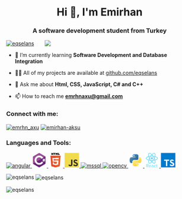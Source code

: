 <h1 align="center">Hi 👋, I'm Emirhan</h1>
<h3 align="center">A software development student from Turkey</h3>
<img align="right" width="400" src="https://cdn.dribbble.com/users/1162077/screenshots/3848914/programmer.gif">
<p align="left"> <a href="https://github.com/ryo-ma/github-profile-trophy"><img width="400" src="https://github-profile-trophy.vercel.app/?username=eqselans" alt="eqselans" /></a> </p>

- 🌱 I’m currently learning **Software Development and Database Integration**

- 👨‍💻 All of my projects are available at [github.com/eqselans](github.com/eqselans)

- 💬 Ask me about **Html, CSS, JavaScript, C# and C++**

- 📫 How to reach me **emrhnaxu@gmail.com**

<h3 align="left">Connect with me:</h3>
<p align="left">
<a href="https://twitter.com/emrhn_axu" target="blank"><img align="center" src="https://raw.githubusercontent.com/rahuldkjain/github-profile-readme-generator/master/src/images/icons/Social/twitter.svg" alt="emrhn_axu" height="30" width="40" /></a>
<a href="https://linkedin.com/in/emirhan-aksu" target="blank"><img align="center" src="https://raw.githubusercontent.com/rahuldkjain/github-profile-readme-generator/master/src/images/icons/Social/linked-in-alt.svg" alt="emirhan-aksu" height="30" width="40" /></a>
</p>

<h3 align="left">Languages and Tools:</h3>
<p align="left"> <a href="https://angular.io" target="_blank" rel="noreferrer"> <img src="https://angular.io/assets/images/logos/angular/angular.svg" alt="angular" width="40" height="40"/> </a> <a href="https://www.w3schools.com/cs/" target="_blank" rel="noreferrer"> <img src="https://raw.githubusercontent.com/devicons/devicon/master/icons/csharp/csharp-original.svg" alt="csharp" width="40" height="40"/> <a href="https://www.w3.org/html/" target="_blank" rel="noreferrer"> <img src="https://raw.githubusercontent.com/devicons/devicon/master/icons/html5/html5-original-wordmark.svg" alt="html5" width="40" height="40"/> </a> <a href="https://developer.mozilla.org/en-US/docs/Web/JavaScript" target="_blank" rel="noreferrer"> <img src="https://raw.githubusercontent.com/devicons/devicon/master/icons/javascript/javascript-original.svg" alt="javascript" width="40" height="40"/> </a> <a href="https://www.microsoft.com/en-us/sql-server" target="_blank" rel="noreferrer"> <img src="https://www.svgrepo.com/show/303229/microsoft-sql-server-logo.svg" alt="mssql" width="40" height="40"/> </a> <a href="https://opencv.org/" target="_blank" rel="noreferrer"> <img src="https://www.vectorlogo.zone/logos/opencv/opencv-icon.svg" alt="opencv" width="40" height="40"/> </a> <a href="https://www.python.org" target="_blank" rel="noreferrer"> <img src="https://raw.githubusercontent.com/devicons/devicon/master/icons/python/python-original.svg" alt="python" width="40" height="40"/> </a> <a href="https://reactjs.org/" target="_blank" rel="noreferrer"> <img src="https://raw.githubusercontent.com/devicons/devicon/master/icons/react/react-original-wordmark.svg" alt="react" width="40" height="40"/> </a> <a href="https://www.typescriptlang.org/" target="_blank" rel="noreferrer"> <img src="https://raw.githubusercontent.com/devicons/devicon/master/icons/typescript/typescript-original.svg" alt="typescript" width="40" height="40"/> </a> </p>

<p><img align="left" src="https://github-readme-stats.vercel.app/api/top-langs?username=eqselans&theme=dark&show_icons=true&locale=en&layout=compact" alt="eqselans" /></p>

<p>&nbsp;<img align="center" src="https://github-readme-stats.vercel.app/api?username=eqselans&theme=dark&show_icons=true&locale=en" alt="eqselans" /></p>

<p><img align="center" src="https://github-readme-streak-stats.herokuapp.com/?user=eqselans&theme=dark" alt="eqselans" /></p>
